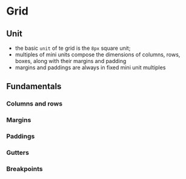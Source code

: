# Grid
## Unit
* the basic `unit` of te grid is the `8px` square unit;
* multiples of mini units compose the dimensions of columns, rows, boxes, along with their margins and padding
* margins and paddings are always in fixed mini unit multiples

## Fundamentals
### Columns and rows

### Margins

### Paddings

### Gutters

### Breakpoints